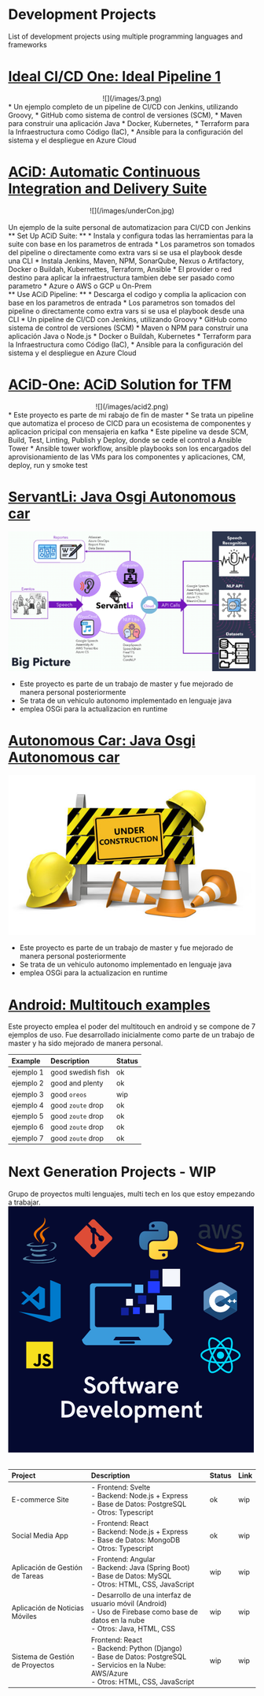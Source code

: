 # Development Projects
List of development projects using multiple programming languages ​​and frameworks

# [Ideal CI/CD One: Ideal Pipeline 1 ](https://github.com/hmosqueraturner/ideal-cicd-one) 
<center>
![](/images/3.png)
</center> 
* Un ejemplo completo de un pipeline de CI/CD con Jenkins, utilizando Groovy,
* GitHub como sistema de control de versiones (SCM),
* Maven para construir una aplicación Java
* Docker, Kubernetes,
* Terraform para la Infraestructura como Código (IaC),
* Ansible para la configuración del sistema y el despliegue en Azure Cloud

# [ACiD: Automatic Continuous Integration and Delivery Suite ](https://github.com/hmosqueraturner/ACiD) 
<center> 
![](/images/underCon.jpg)
</center> 
<br>
Un ejemplo de la suite personal de automatizacion para CI/CD con Jenkins<br>
** Set Up ACiD Suite: **
* Instala y configura todas las herramientas para la suite con base en los parametros de entrada
* Los parametros son tomados del pipeline o directamente como extra vars si se usa el playbook desde una CLI
* Instala Jenkins, Maven, NPM, SonarQube, Nexus o Artifactory, Docker o Buildah, Kubernettes, Terraform, Ansible
* El provider o red destino para aplicar la infraestructura tambien debe ser pasado como parametro
* Azure o AWS o GCP u On-Prem<br>
** Use ACiD Pipeline: **
* Descarga el codigo y complia la aplicacion con base en los parametros de entrada
* Los parametros son tomados del pipeline o directamente como extra vars si se usa el playbook desde una CLI
* Un pipeline de CI/CD con Jenkins, utilizando Groovy
* GitHub como sistema de control de versiones (SCM)
* Maven o NPM para construir una aplicación Java o Node.js
* Docker o Buildah, Kubernetes
* Terraform para la Infraestructura como Código (IaC),
* Ansible para la configuración del sistema y el despliegue en Azure Cloud

# [ACiD-One: ACiD Solution for TFM ](https://github.com/hmosqueraturner/acid-one) 
<center> 
![](/images/acid2.png)
</center> 
* Este proyecto es parte de mi rabajo de fin de master
* Se trata un pipeline que automatiza el proceso de CICD para un ecosistema de componentes y aplicacion pricipal con mensajeria en kafka
* Este pipeline va desde SCM, Build, Test, Linting, Publish y Deploy, donde se cede el control a Ansible Tower
* Ansible tower workflow, ansible playbooks son los encargados del aprovisionamiento de las VMs para los componentes y aplicaciones, CM, deploy, run y smoke test

# [ServantLi: Java Osgi Autonomous car ](https://github.com/hmosqueraturner/sua-autonomous-car) 
![](/images/servantLiBP.png)
* Este proyecto es parte de un trabajo de master y fue mejorado de manera personal posteriormente
* Se trata de un vehiculo autonomo implementado en lenguaje java
* emplea OSGi para la actualizacion en runtime 

# [Autonomous Car: Java Osgi Autonomous car ](https://github.com/hmosqueraturner/sua-autonomous-car) 
![](/images/underCon.jpg)
* Este proyecto es parte de un trabajo de master y fue mejorado de manera personal posteriormente
* Se trata de un vehiculo autonomo implementado en lenguaje java
* emplea OSGi para la actualizacion en runtime 

# [Android: Multitouch examples ](https://github.com/hmosqueraturner/dim-android-multitouch) 
Este proyecto emplea el poder del multitouch en android y se compone de 7 ejemplos de uso.
Fue desarrollado inicialmente como parte de un trabajo de master y ha sido mejorado de manera personal. 

| Example        | Description          | Status |
|:---------------|:---------------------|:-------|
| ejemplo 1      | good swedish fish   | ok    |
| ejemplo 2      | good and plenty     | ok    |
| ejemplo 3      | good `oreos`        | wip   |
| ejemplo 4      | good `zoute` drop   | ok    |
| ejemplo 5      | good `zoute` drop   | ok    |
| ejemplo 6      | good `zoute` drop   | ok    |
| ejemplo 7      | good `zoute` drop   | ok    |


# Next Generation Projects - WIP 
Grupo de proyectos multi lenguajes, multi tech en los que estoy empezando a trabajar.
![](/images/1.png)<br><br>

| Project                         | Description                                                                                | Status | Link             | 
|:--------------------------------|:-------------------------------------------------------------------------------------------|:-------|:-----------------|
| E-commerce Site   |- Frontend: Svelte<br>- Backend: Node.js + Express<br>- Base de Datos: PostgreSQL<br>- Otros: Typescript| ok | wip   |
| Social Media App  |- Frontend: React<br>- Backend: Node.js + Express<br>- Base de Datos: MongoDB<br>- Otros: Typescript| ok  | wip   |
| Aplicación de Gestión de Tareas |- Frontend: Angular<br>- Backend: Java (Spring Boot)<br>- Base de Datos: MySQL<br>- Otros: HTML, CSS, JavaScript| wip  | wip   |
| Aplicación de Noticias Móviles |- Desarrollo de una interfaz de usuario móvil (Android)<br>- Uso de Firebase como base de datos en la nube<br>- Otros: Java, HTML, CSS| wip  | wip   |
| Sistema de Gestión de Proyectos|Frontend: React<br>- Backend: Python (Django)<br>- Base de Datos: PostgreSQL<br>- Servicios en la Nube: AWS/Azure<br>- Otros: HTML, CSS, JavaScript| wip  | wip   |


